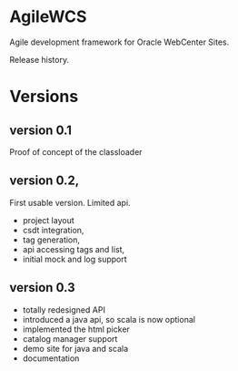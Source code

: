# AgileWCS

Agile development framework for Oracle WebCenter Sites.

Release history.

# Versions

## version 0.1 

Proof of concept of the classloader

## version 0.2, 

First usable version. Limited api.

- project layout 
- csdt integration, 
- tag generation, 
- api accessing tags and list, 
- initial mock and log  support


## version 0.3

- totally redesigned API
- introduced a java api, so scala is now optional
- implemented the html picker
- catalog manager support 
- demo site for java and scala
- documentation


